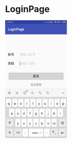# LoginPage
<div align=left><img width="200" height="380" src = "https://github.com/chenchali/LoginPage/blob/master/login.png" /></div>
<div align=right><img width="200 height="380" src="https://github.com/chenchali/LoginPage/blob/master/login1.png /></div>
